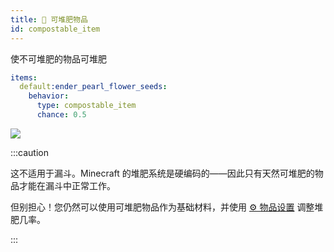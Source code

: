 ```yaml
---
title: 🪹 可堆肥物品
id: compostable_item
---
```


使不可堆肥的物品可堆肥

```yaml
items:
  default:ender_pearl_flower_seeds:
    behavior:
      type: compostable_item
      chance: 0.5
```

![](/img/compostable_item_1.png)

:::caution

这不适用于漏斗。Minecraft 的堆肥系统是硬编码的——因此只有天然可堆肥的物品才能在漏斗中正常工作。

但别担心！您仍然可以使用可堆肥物品作为基础材料，并使用 [⚙️ 物品设置](../settings.md) 调整堆肥几率。

:::
